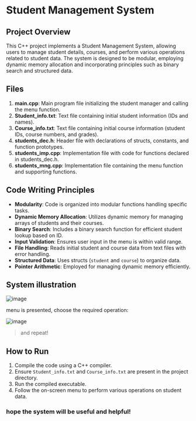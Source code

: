 # Student Management System

## Project Overview

This C++ project implements a Student Management System, allowing users to manage student details, courses, and perform various operations related to student data. The system is designed to be modular, employing dynamic memory allocation and incorporating principles such as binary search and structured data.

## Files

  1. **main.cpp**: Main program file initializing the student manager and calling the menu function.
  2. **Student_info.txt**: Text file containing initial student information (IDs and names).
  3. **Course_info.txt**: Text file containing initial course information (student IDs, course numbers, and grades).
  4. **students_dec.h**: Header file with declarations of structs, constants, and function prototypes.
  5. **students_imp.cpp**: Implementation file with code for functions declared in students_dec.h.
  6. **students_mng.cpp**: Implementation file containing the menu function and supporting functions.

## Code Writing Principles

- **Modularity**: Code is organized into modular functions handling specific tasks.
- **Dynamic Memory Allocation**: Utilizes dynamic memory for managing arrays of students and their courses.
- **Binary Search**: Includes a binary search function for efficient student lookup based on ID.
- **Input Validation**: Ensures user input in the menu is within valid range.
- **File Handling**: Reads initial student and course data from text files with error handling.
- **Structured Data**: Uses structs (`student` and `course`) to organize data.
- **Pointer Arithmetic**: Employed for managing dynamic memory efficiently.

## System illustration


![image](https://github.com/yeela8g/Students-management-system/assets/118124478/cd329f7a-97d6-47be-a2fc-7072df2706f6)

menu is presented, choose the required operation:

![image](https://github.com/yeela8g/Students-management-system/assets/118124478/abf75c52-f931-4659-b9dc-6f20a8894a32)

> and repeat!


## How to Run

1. Compile the code using a C++ compiler.
2. Ensure `Student_info.txt` and `Course_info.txt` are present in the project directory.
3. Run the compiled executable.
4. Follow the on-screen menu to perform various operations on student data.

### hope the system will be useful and helpful!
